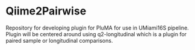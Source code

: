 # Qiime2Pairwise
Repository for developing plugin for PluMA for use in UMiami16S pipeline. Plugin will be centered around using q2-longitudinal which is a plugin for paired sample or longitudinal comparisons.
